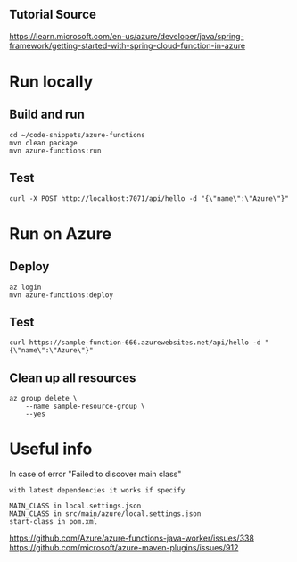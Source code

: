 ## Tutorial Source
https://learn.microsoft.com/en-us/azure/developer/java/spring-framework/getting-started-with-spring-cloud-function-in-azure

# Run locally

## Build and run
```shell
cd ~/code-snippets/azure-functions
mvn clean package
mvn azure-functions:run
```

## Test
```shell
curl -X POST http://localhost:7071/api/hello -d "{\"name\":\"Azure\"}"
```

# Run on Azure

## Deploy
```shell
az login
mvn azure-functions:deploy
```

## Test
```shell
curl https://sample-function-666.azurewebsites.net/api/hello -d "{\"name\":\"Azure\"}"
```

## Clean up all resources
```shell
az group delete \
    --name sample-resource-group \
    --yes
```


# Useful info
In case of error "Failed to discover main class"
```text
with latest dependencies it works if specify

MAIN_CLASS in local.settings.json
MAIN_CLASS in src/main/azure/local.settings.json
start-class in pom.xml
```
https://github.com/Azure/azure-functions-java-worker/issues/338  
https://github.com/microsoft/azure-maven-plugins/issues/912